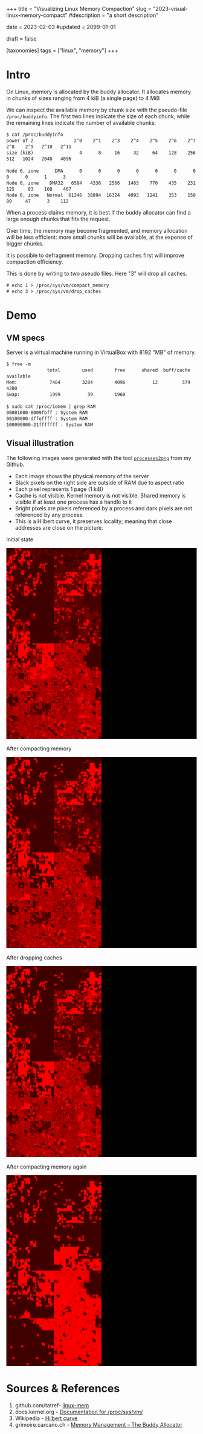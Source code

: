 +++
title = "Visualizing Linux Memory Compaction"
slug = "2023-visual-linux-memory-compact"
#description = "a short description"

date = 2023-02-03
#updated = 2099-01-01

draft = false

[taxonomies]
tags = ["linux", "memory"]
+++


# Intro

On Linux, memory is allocated by the buddy allocator. It allocates memory in chunks of sizes ranging from 4 kiB (a single page) to 4 MiB

We can inspect the available memory by chunk size with the pseudo-file `/proc/buddyinfo`. The first two lines indicate the size of each chunk, while the remaining lines indicate the number of available chunks:

```shell-session
$ cat /proc/buddyinfo 
power of 2               2^0    2^1    2^3    2^4    2^5    2^6    2^7    2^8    2^9   2^10   2^11
size (kiB)                 4      8     16     32     64    128    256    512   1024   2048   4096

Node 0, zone      DMA      0      0      0      0      0      0      0      0      0      1      3 
Node 0, zone    DMA32   6584   4336   2566   1463    770    435    231    125     83    168    407 
Node 0, zone   Normal  61346  38894  16324   4993   1241    353    150     80     47      3    112 
```

When a process claims memory, it is best if the buddy allocator can find a large enough chunks that fits the request.

Over time, the memory may become fragmented, and memory allocation will be less efficient: more small chunks will be available, at the expense of bigger chunks.

It is possible to defragment memory. Dropping caches first will improve compaction efficiency.

This is done by writing to two pseudo files. Here "3" will drop all caches.

```shell-session
# echo 1 > /proc/sys/vm/compact_memory
# echo 3 > /proc/sys/vm/drop_caches
```


# Demo
## VM specs

Server is a virtual machine running in VirtualBox with 8192 "MB" of memory.

```shell-session
$ free -m
               total        used        free      shared  buff/cache   available
Mem:            7484        3284        4096          12         379        4200
Swap:           1999          39        1960

$ sudo cat /proc/iomem | grep RAM
00001000-0009fbff : System RAM
00100000-dffeffff : System RAM
100000000-21fffffff : System RAM
```

## Visual illustration

The following images were generated with the tool [`processes2png`](https://github.com/tatref/linux-mem/) from my Github.

* Each image shows the physical memory of the server
* Black pixels on the right side are outside of RAM due to aspect ratio
* Each pixel represents 1 page (1 kiB)
* Cache is not visible. Kernel memory is not visible. Shared memory is visible if at least one process has a handle to it
* Bright pixels are pixels referenced by a process and dark pixels are not referenced by any process.
* This is a Hilbert curve, it preserves locality; meaning that close addresses are close on the picture.

Initial state

![1](1-initial_state.png)

After compacting memory

![2](2-after_compact.png)

After dropping caches

![3](3-after_drop_caches.png)

After compacting memory again

![4](4-after-compact.png)


# Sources & References
1. github.com/tatref- [linux-mem](https://github.com/tatref/linux-mem/)
1. docs.kernel.org - [Documentation for /proc/sys/vm/](https://docs.kernel.org/admin-guide/sysctl/vm.html)
1. Wikipedia - [Hilbert curve](https://en.wikipedia.org/wiki/Hilbert_curve)
1. grimoire.carcano.ch - [Memory Management – The Buddy Allocator](https://grimoire.carcano.ch/blog/memory-management-the-buddy-allocator/)